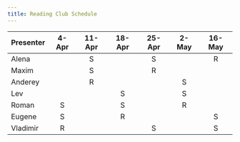 ```yaml
---
title: Reading Club Schedule
---
```


| Presenter | 4-Apr | 11-Apr | 18-Apr | 25-Apr | 2-May  | 16-May |
|   :---    | :--:  |  :--:  |  :--:  |  :--:  |  :--:  |  :--:  |
| Alena     |       |   S    |        |    S   |        |    R   |
| Maxim     |       |   S    |        |    R   |        |        |
| Anderey   |       |   R    |        |        |    S   |        |
| Lev       |       |        |    S   |        |    S   |        |
| Roman     |   S   |        |    S   |        |    R   |        |
| Eugene    |   S   |        |    R   |        |        |    S   |
| Vladimir  |   R   |        |        |    S   |        |    S   |
